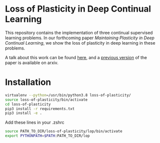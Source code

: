 # Loss of Plasticity in Deep Continual Learning
This repository contains the implementation of three continual supervised learning problems.
In our forthcoming paper _Maintaining Plasticity in Deep Continual Learning_, 
we show the loss of plasticity in deep learning in these problems.

A talk about this work can be found [here](https://www.youtube.com/watch?v=p_zknyfV9fY), 
and a [previous version](https://arxiv.org/abs/2108.06325v3) of the paper is available on arxiv.

# Installation

```sh
virtualenv --python=/usr/bin/python3.8 loss-of-plasticity/
source loss-of-plasticity/bin/activate
cd loss-of-plasticity
pip3 install -r requirements.txt
pip3 install -e .
```

Add these lines in your .zshrc
```sh
source PATH_TO_DIR/loss-of-plasticity/lop/bin/activate
export PYTHONPATH=$PATH:PATH_TO_DIR/lop 
```
